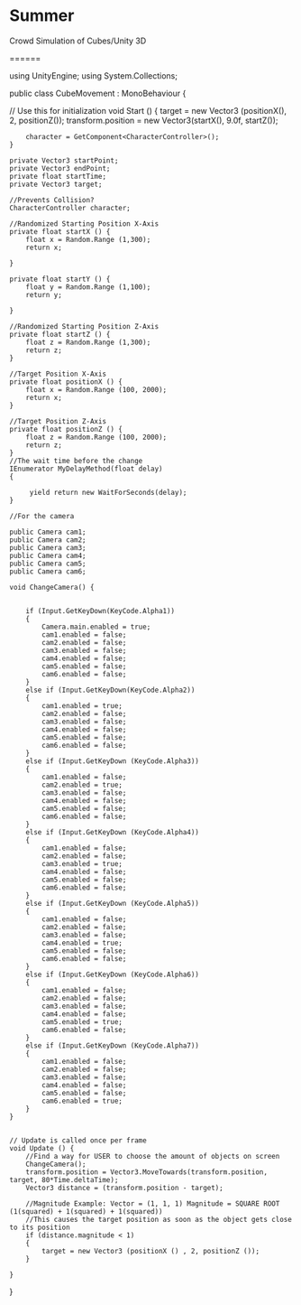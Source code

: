 Summer
======

Crowd Simulation of Cubes/Unity 3D

======






using UnityEngine;
using System.Collections;

public class CubeMovement : MonoBehaviour {

  // Use this for initialization
	void Start () {
		target =  new Vector3 (positionX(), 2, positionZ());
		transform.position = new Vector3(startX(), 9.0f, startZ());
		
		character = GetComponent<CharacterController>();
	}
	
	private Vector3 startPoint;
	private Vector3 endPoint;
	private float startTime;
	private Vector3 target;
	
	//Prevents Collision?
	CharacterController character;
	
	//Randomized Starting Position X-Axis
	private float startX () {
		float x = Random.Range (1,300);
		return x;
		
	}
	
	private float startY () {
		float y = Random.Range (1,100);
		return y;
		
	}

	//Randomized Starting Position Z-Axis
	private float startZ () {
		float z = Random.Range (1,300);	
		return z;
	}
	
	//Target Position X-Axis
	private float positionX () {
		float x = Random.Range (100, 2000);
		return x;
	}
	
	//Target Position Z-Axis
	private float positionZ () {
		float z = Random.Range (100, 2000);
		return z;
	}
	//The wait time before the change
	IEnumerator MyDelayMethod(float delay)
	{
    	
   		 yield return new WaitForSeconds(delay); 
	}
	
	//For the camera
	
	public Camera cam1;
	public Camera cam2;
	public Camera cam3;
	public Camera cam4;
	public Camera cam5;
	public Camera cam6;

	void ChangeCamera() {
		
		
		if (Input.GetKeyDown(KeyCode.Alpha1))
		{
			Camera.main.enabled = true;
			cam1.enabled = false;
			cam2.enabled = false;
			cam3.enabled = false;
			cam4.enabled = false;
			cam5.enabled = false;
			cam6.enabled = false;
		}
		else if (Input.GetKeyDown(KeyCode.Alpha2))
		{
			cam1.enabled = true;
			cam2.enabled = false;
			cam3.enabled = false;
			cam4.enabled = false;
			cam5.enabled = false;
			cam6.enabled = false;
		}
		else if (Input.GetKeyDown (KeyCode.Alpha3))
		{
			cam1.enabled = false;
			cam2.enabled = true;
			cam3.enabled = false;
			cam4.enabled = false;
			cam5.enabled = false;
			cam6.enabled = false;
		}
		else if (Input.GetKeyDown (KeyCode.Alpha4))
		{
			cam1.enabled = false;
			cam2.enabled = false;
			cam3.enabled = true;
			cam4.enabled = false;
			cam5.enabled = false;
			cam6.enabled = false;
		}
		else if (Input.GetKeyDown (KeyCode.Alpha5))
		{
			cam1.enabled = false;
			cam2.enabled = false;
			cam3.enabled = false;
			cam4.enabled = true;
			cam5.enabled = false;
			cam6.enabled = false;
		}
		else if (Input.GetKeyDown (KeyCode.Alpha6))
		{
			cam1.enabled = false;
			cam2.enabled = false;
			cam3.enabled = false;
			cam4.enabled = false;
			cam5.enabled = true;
			cam6.enabled = false;
		}
		else if (Input.GetKeyDown (KeyCode.Alpha7))
		{
			cam1.enabled = false;
			cam2.enabled = false;
			cam3.enabled = false;
			cam4.enabled = false;
			cam5.enabled = false;
			cam6.enabled = true;
		}	
	} 
	
	
	// Update is called once per frame
	void Update () {
		//Find a way for USER to choose the amount of objects on screen
		ChangeCamera();
		transform.position = Vector3.MoveTowards(transform.position, target, 80*Time.deltaTime);
		Vector3 distance = (transform.position - target);
			
		//Magnitude Example: Vector = (1, 1, 1) Magnitude = SQUARE ROOT (1(squared) + 1(squared) + 1(squared))
		//This causes the target position as soon as the object gets close to its position
		if (distance.magnitude < 1)
		{
			target = new Vector3 (positionX () , 2, positionZ ());
		}
		
	}
	
}
